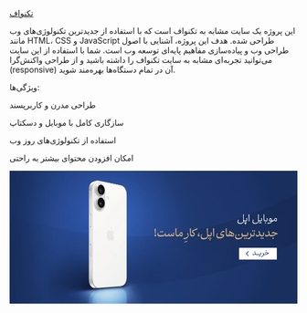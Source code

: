 
[تکنواف](https://saragolmohammadi.github.io/foroshgah1383/)

این پروژه یک سایت مشابه به تکنواف است که با استفاده از جدیدترین تکنولوژی‌های وب مانند HTML، CSS و JavaScript طراحی شده. هدف این پروژه، آشنایی با اصول طراحی وب و پیاده‌سازی مفاهیم پایه‌ای توسعه وب است. شما با استفاده از این سایت می‌توانید تجربه‌ای مشابه به سایت تکنواف را داشته باشید و از طراحی واکنش‌گرا (responsive) آن در تمام دستگاه‌ها بهره‌مند شوید.

ویژگی‌ها:

طراحی مدرن و کاربرپسند 

سازگاری کامل با موبایل و دسکتاپ

استفاده از تکنولوژی‌های روز وب

امکان افزودن محتوای بیشتر به راحتی



![پیش‌نمایش وبسایت](img/banner_CenterTripletBanners_1g364x_da51b3ad-ef38-4163-bbd8-b4bb7999508e.webp)
